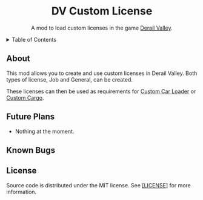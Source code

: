 <!-- PROJECT TITLE -->
<div align="center">
	<h1>DV Custom License</h1>
	<p>
		A mod to load custom licenses in the game <a href="http://www.derailvalley.com/">Derail Valley</a>.
	</p>
</div>




<!-- TABLE OF CONTENTS -->
<details>
	<summary>Table of Contents</summary>
	<ol>
		<li><a href="#about">About</a></li>
		<li><a href="#future-plans">Future Plans</a></li>
		<li><a href="#known-bugs">Known Bugs</a></li>
		<li><a href="#license">License</a></li>
	</ol>
</details>




<!-- ABOUT -->

## About

This mod allows you to create and use custom licenses in Derail Valley. Both types of license, Job and General, can be created.

These licenses can then be used as requirements for <a href="https://github.com/derail-valley-modding/custom-car-loader">Custom Car Loader</a> or <a href="https://github.com/WhistleWiz/dv-custom-cargo">Custom Cargo</a>.




<!-- FUTURE PLANS -->

## Future Plans

* Nothing at the moment.




<!-- KNOWN BUGS -->

## Known Bugs




<!-- LICENSE -->

## License

Source code is distributed under the MIT license.
See <a href="https://github.com/WhistleWiz/dv-custom-cargo/blob/main/LICENSE">[LICENSE]</a> for more information.
